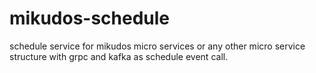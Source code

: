 # mikudos-schedule
schedule service for mikudos micro services or any other micro service structure with grpc and kafka as schedule event call.
